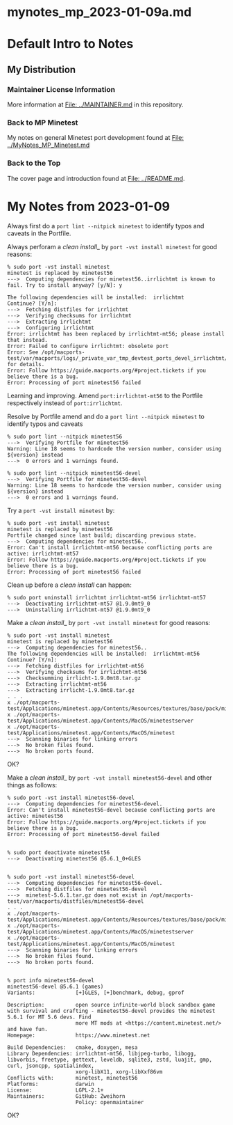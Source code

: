 mynotes_mp_2023-01-09a.md
=========================

# Default Intro to Notes
## My Distribution

### Maintainer License Information

More information at [File: ../MAINTAINER.md](../MAINTAINER.md) in this repository.

### Back to MP Minetest

My notes on general Minetest port development found at
[File: ../MyNotes_MP_Minetest.md](../mynotes_mp_minetest.md)

### Back to the Top

The cover page and introduction found at [File: ../README.md](../README.md).


# My Notes from 2023-01-09

Always first do a `port lint --nitpick minetest` to identify typos and caveats in the
Portfile.

Always perforam a _clean install__ by `port -vst install minetest` for good reasons:

```
% sudo port -vst install minetest
minetest is replaced by minetest56
--->  Computing dependencies for minetest56..irrlichtmt is known to fail. Try to install anyway? [y/N]: y

The following dependencies will be installed:  irrlichtmt
Continue? [Y/n]:
--->  Fetching distfiles for irrlichtmt
--->  Verifying checksums for irrlichtmt
--->  Extracting irrlichtmt
--->  Configuring irrlichtmt
Error: irrlichtmt has been replaced by irrlichtmt-mt56; please install that instead.
Error: Failed to configure irrlichtmt: obsolete port
Error: See /opt/macports-test/var/macports/logs/_private_var_tmp_devtest_ports_devel_irrlichtmt/irrlichtmt/main.log for details.
Error: Follow https://guide.macports.org/#project.tickets if you believe there is a bug.
Error: Processing of port minetest56 failed
```

Learning and improving. Amend `port:irrlichtmt-mt56` to the Portfile respectively instead of `port:irrlichtmt`.

Resolve by Portfile amend and do a `port lint --nitpick minetest` to identify typos and caveats
```
% sudo port lint --nitpick minetest56
--->  Verifying Portfile for minetest56
Warning: Line 18 seems to hardcode the version number, consider using ${version} instead
--->  0 errors and 1 warnings found.

% sudo port lint --nitpick minetest56-devel
--->  Verifying Portfile for minetest56-devel
Warning: Line 18 seems to hardcode the version number, consider using ${version} instead
--->  0 errors and 1 warnings found.
```

Try a `port -vst install minetest` by:

```
% sudo port -vst install minetest
minetest is replaced by minetest56
Portfile changed since last build; discarding previous state.
--->  Computing dependencies for minetest56..
Error: Can't install irrlichtmt-mt56 because conflicting ports are active: irrlichtmt-mt57
Error: Follow https://guide.macports.org/#project.tickets if you believe there is a bug.
Error: Processing of port minetest56 failed
```

Clean up before a _clean install_ can happen:

```
% sudo port uninstall irrlichtmt irrlichtmt-mt56 irrlichtmt-mt57
--->  Deactivating irrlichtmt-mt57 @1.9.0mt9_0
--->  Uninstalling irrlichtmt-mt57 @1.9.0mt9_0
```

Make a _clean install__ by `port -vst install minetest` for good reasons:

```
% sudo port -vst install minetest
minetest is replaced by minetest56
--->  Computing dependencies for minetest56..
The following dependencies will be installed:  irrlichtmt-mt56
Continue? [Y/n]:
--->  Fetching distfiles for irrlichtmt-mt56
--->  Verifying checksums for irrlichtmt-mt56
--->  Checksumming irrlicht-1.9.0mt8.tar.gz
--->  Extracting irrlichtmt-mt56
--->  Extracting irrlicht-1.9.0mt8.tar.gz
. . .
x ./opt/macports-test/Applications/minetest.app/Contents/Resources/textures/base/pack/minimap_overlay_square.png
x ./opt/macports-test/Applications/minetest.app/Contents/MacOS/minetestserver
x ./opt/macports-test/Applications/minetest.app/Contents/MacOS/minetest
--->  Scanning binaries for linking errors
--->  No broken files found.
--->  No broken ports found.
```

OK?

Make a _clean install__ by `port -vst install minetest56-devel` and other things as follows:

```
% sudo port -vst install minetest56-devel
--->  Computing dependencies for minetest56-devel.
Error: Can't install minetest56-devel because conflicting ports are active: minetest56
Error: Follow https://guide.macports.org/#project.tickets if you believe there is a bug.
Error: Processing of port minetest56-devel failed


% sudo port deactivate minetest56
--->  Deactivating minetest56 @5.6.1_0+GLES


% sudo port -vst install minetest56-devel
--->  Computing dependencies for minetest56-devel.
--->  Fetching distfiles for minetest56-devel
--->  minetest-5.6.1.tar.gz does not exist in /opt/macports-test/var/macports/distfiles/minetest56-devel
. . .
x ./opt/macports-test/Applications/minetest.app/Contents/Resources/textures/base/pack/minimap_overlay_square.png
x ./opt/macports-test/Applications/minetest.app/Contents/MacOS/minetestserver
x ./opt/macports-test/Applications/minetest.app/Contents/MacOS/minetest
--->  Scanning binaries for linking errors
--->  No broken files found.
--->  No broken ports found.


% port info minetest56-devel
minetest56-devel @5.6.1 (games)
Variants:             [+]GLES, [+]benchmark, debug, gprof

Description:          open source infinite-world block sandbox game with survival and crafting - minetest56-devel provides the minetest 5.6.1 for MT 5.6 devs. Find
                      more MT mods at <https://content.minetest.net/> and have fun.
Homepage:             https://www.minetest.net

Build Dependencies:   cmake, doxygen, mesa
Library Dependencies: irrlichtmt-mt56, libjpeg-turbo, libogg, libvorbis, freetype, gettext, leveldb, sqlite3, zstd, luajit, gmp, curl, jsoncpp, spatialindex,
                      xorg-libX11, xorg-libXxf86vm
Conflicts with:       minetest, minetest56
Platforms:            darwin
License:              LGPL-2.1+
Maintainers:          GitHub: Zweihorn
                      Policy: openmaintainer

```

OK?
